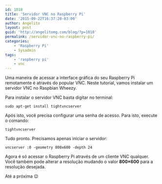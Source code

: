 ```yaml
---
id: 1018
title: 'Servidor VNC no Raspberry Pi'
date: '2015-09-22T16:37:20-03:00'
author: Angelito
layout: post
guid: 'http://angelitomg.com/blog/?p=1018'
permalink: /servidor-vnc-no-raspberry-pi/
categories:
    - 'Raspberry Pi'
    - Sysadmin
tags:
    - 'raspberry pi'
    - vnc
---
```


Uma maneira de acessar a interface gráfica do seu Raspberry Pi remotamente é através do popular VNC. Neste tutorial, vamos instalar um servidor VNC no Raspbian Wheezy.

Para instalar o servidor VNC basta digitar no terminal:

`sudo apt-get install tightvncserver`

Após isto, você precisa configurar uma senha de acesso. Para isto, execute o comando:

`tightvncserver`

Tudo pronto. Precisamos apenas iniciar o servidor:

`vncserver :0 -geometry 800x600 -depth 24`

Agora é só acessar o Raspberry Pi através de um cliente VNC qualquer. Você também pode alterar a resolução mudando o valor **800×600** para a resolução desejada.

Até a próxima 😉